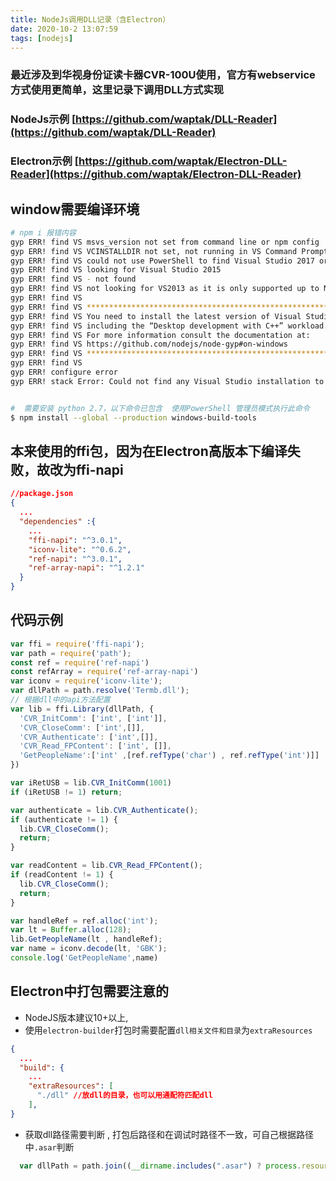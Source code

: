 ```yaml
---
title: NodeJs调用DLL记录（含Electron）
date: 2020-10-2 13:07:59
tags: [nodejs]
---
```


### 最近涉及到华视身份证读卡器CVR-100U使用，官方有webservice方式使用更简单，这里记录下调用DLL方式实现

### NodeJs示例 [https://github.com/waptak/DLL-Reader](https://github.com/waptak/DLL-Reader)
### Electron示例 [https://github.com/waptak/Electron-DLL-Reader](https://github.com/waptak/Electron-DLL-Reader)


## window需要编译环境
```bash
# npm i 报错内容
gyp ERR! find VS msvs_version not set from command line or npm config
gyp ERR! find VS VCINSTALLDIR not set, not running in VS Command Prompt
gyp ERR! find VS could not use PowerShell to find Visual Studio 2017 or newer
gyp ERR! find VS looking for Visual Studio 2015
gyp ERR! find VS - not found
gyp ERR! find VS not looking for VS2013 as it is only supported up to Node.js 8
gyp ERR! find VS
gyp ERR! find VS **************************************************************
gyp ERR! find VS You need to install the latest version of Visual Studio
gyp ERR! find VS including the “Desktop development with C++” workload.
gyp ERR! find VS For more information consult the documentation at:
gyp ERR! find VS https://github.com/nodejs/node-gyp#on-windows
gyp ERR! find VS **************************************************************
gyp ERR! find VS
gyp ERR! configure error
gyp ERR! stack Error: Could not find any Visual Studio installation to use


#  需要安装 python 2.7，以下命令已包含  使用PowerShell 管理员模式执行此命令
$ npm install --global --production windows-build-tools
```

## 本来使用的ffi包，因为在Electron高版本下编译失败，故改为ffi-napi
```json
//package.json
{
  ...
  "dependencies" :{
    ...
    "ffi-napi": "^3.0.1",
    "iconv-lite": "^0.6.2",
    "ref-napi": "^3.0.1",
    "ref-array-napi": "^1.2.1"
  }
}
```

## 代码示例
```javascript
var ffi = require('ffi-napi');
var path = require('path');
const ref = require('ref-napi')
const refArray = require('ref-array-napi')
var iconv = require('iconv-lite');
var dllPath = path.resolve('Termb.dll');
// 根据dll中的api方法配置
var lib = ffi.Library(dllPath, {
  'CVR_InitComm': ['int', ['int']],
  'CVR_CloseComm': ['int',[]],
  'CVR_Authenticate': ['int',[]],
  'CVR_Read_FPContent': ['int', []],
  'GetPeopleName':['int' ,[ref.refType('char') , ref.refType('int')]]
})

var iRetUSB = lib.CVR_InitComm(1001)
if (iRetUSB != 1) return;

var authenticate = lib.CVR_Authenticate();
if (authenticate != 1) {
  lib.CVR_CloseComm();
  return;
}

var readContent = lib.CVR_Read_FPContent();
if (readContent != 1) {
  lib.CVR_CloseComm();
  return;
}

var handleRef = ref.alloc('int');
var lt = Buffer.alloc(128);
lib.GetPeopleName(lt , handleRef);
var name = iconv.decode(lt, 'GBK');
console.log('GetPeopleName',name)
```


## Electron中打包需要注意的
  * NodeJS版本建议10+以上,
  * 使用`electron-builder`打包时需要配置`dll相关文件和目录`为`extraResources`
  ```json
  {
    ...
    "build": {
      ...
      "extraResources": [
        "./dll" //放dll的目录，也可以用通配符匹配dll
      ],
  }
  ```
  * 获取dll路径需要判断 , 打包后路径和在调试时路径不一致，可自己根据路径中`.asar`判断
  ```js
    var dllPath = path.join((__dirname.includes(".asar") ? process.resourcesPath : __dirname) , 'dll/Termb.dll')
  ```

